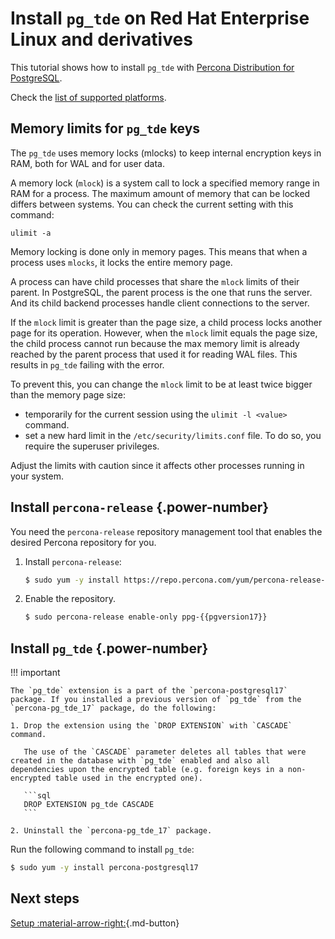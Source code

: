 # Install `pg_tde` on Red Hat Enterprise Linux and derivatives

This tutorial shows how to install `pg_tde` with [Percona Distribution for PostgreSQL](https://docs.percona.com/postgresql/latest/index.html).

Check the [list of supported platforms](install.md#__tabbed_1_1).

## Memory limits for `pg_tde` keys

The `pg_tde` uses memory locks (mlocks) to keep internal encryption keys in RAM, both for WAL and for user data.  

A memory lock (`mlock`) is a system call to lock a specified memory range in RAM for a process. The maximum amount of memory that can be locked differs between systems. You can check the current setting with this command:

```
ulimit -a 
```

Memory locking is done only in memory pages. This means that when a process uses `mlocks`, it locks the entire memory page. 
 
A process can have child processes that share the `mlock` limits of their parent. In PostgreSQL, the parent process is the one that runs the server. And its child backend processes handle client connections to the server. 

If the `mlock` limit is greater than the page size, a child process locks another page for its operation. However, when the `mlock` limit equals the page size, the child process cannot run because the max memory limit is already reached by the parent process that used it for reading WAL files. This results in `pg_tde` failing with the error.

To prevent this, you can change the `mlock` limit to be at least twice bigger than the memory page size:

* temporarily for the current session using the `ulimit -l <value>` command. 
* set a new hard limit in the `/etc/security/limits.conf` file. To do so, you require the superuser privileges. 

Adjust the limits with caution since it affects other processes running in your system.


## Install `percona-release` {.power-number}

You need the `percona-release` repository management tool that enables the desired Percona repository for you.

1. Install `percona-release`:

    ```{.bash data-prompt="$"}
    $ sudo yum -y install https://repo.percona.com/yum/percona-release-latest.noarch.rpm 
    ```

2. Enable the repository.

    ```{.bash data-prompt="$"}
    $ sudo percona-release enable-only ppg-{{pgversion17}} 
    ```

## Install `pg_tde` {.power-number}

!!! important

    The `pg_tde` extension is a part of the `percona-postgresql17` package. If you installed a previous version of `pg_tde` from the `percona-pg_tde_17` package, do the following:

    1. Drop the extension using the `DROP EXTENSION` with `CASCADE` command.

       The use of the `CASCADE` parameter deletes all tables that were created in the database with `pg_tde` enabled and also all dependencies upon the encrypted table (e.g. foreign keys in a non-encrypted table used in the encrypted one).    

       ```sql
       DROP EXTENSION pg_tde CASCADE
       ```

    2. Uninstall the `percona-pg_tde_17` package.  
    
Run the following command to install `pg_tde`:

```{.bash data-prompt="$"}
$ sudo yum -y install percona-postgresql17 
```

## Next steps

[Setup :material-arrow-right:](setup.md){.md-button}
